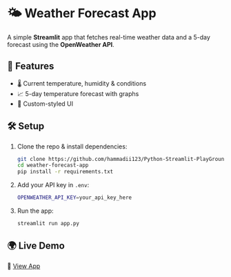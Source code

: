 # 🌤️ Weather Forecast App

A simple **Streamlit** app that fetches real-time weather data and a 5-day forecast using the **OpenWeather API**.

## 🚀 Features
- 🌡️ Current temperature, humidity & conditions
- 📈 5-day temperature forecast with graphs
- 🎨 Custom-styled UI

## 🛠️ Setup
1. Clone the repo & install dependencies:
   ```sh
   git clone https://github.com/hammadii123/Python-Streamlit-PlayGround.git
   cd weather-forecast-app
   pip install -r requirements.txt
   ```
2. Add your API key in `.env`:
   ```sh
   OPENWEATHER_API_KEY=your_api_key_here
   ```
3. Run the app:
   ```sh
   streamlit run app.py
   ```

## 🌍 Live Demo
🔗 [View App](https://type-script-practice-46hg.vercel.app/)



